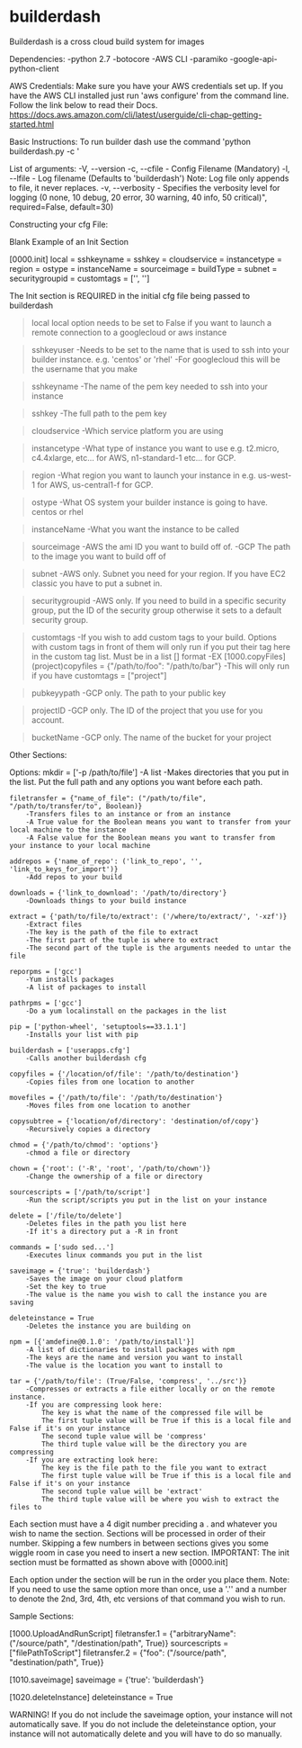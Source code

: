 # builderdash
Builderdash is a cross cloud build system for images

Dependencies:
	-python 2.7
	-botocore
	-AWS CLI
	-paramiko
	-google-api-python-client

AWS Credentials:
	Make sure you have your AWS credentials set up.  If you have the AWS CLI installed just run 'aws configure' from the command line.
	Follow the link below to read their Docs.
	https://docs.aws.amazon.com/cli/latest/userguide/cli-chap-getting-started.html

Basic Instructions:
	To run builder dash use the command 'python builderdash.py -c <cfgFileName>'

List of arguments:
	-V, --version
	-c, --cfile - Config Filename (Mandatory)
	-l, --lfile - Log filename (Defaults to 'builderdash')  Note: Log file only appends to file, it never replaces.
 	-v, --verbosity - Specifies the verbosity level for logging (0 none, 10 debug, 20 error, 30 warning, 40 info, 50 critical)", required=False, default=30)

Constructing your cfg File:

Blank Example of an Init Section

[0000.init]
local =
sshkeyname = 
sshkey = 
cloudservice = 
instancetype = 
region = 
ostype = 
instanceName = 
sourceimage = 
buildType = 
subnet = 
securitygroupid = 
customtags = ['', '']

The Init section is REQUIRED in the initial cfg file being passed to builderdash

>local local option needs to be set to False if you want to launch a remote connection to a googlecloud or aws instance

>sshkeyuser
	-Needs to be set to the name that is used to ssh into your builder instance.  e.g. 'centos' or 'rhel'
	-For googlecloud this will be the username that you make

>sshkeyname
	-The name of the pem key needed to ssh into your instance

>sshkey
	-The full path to the pem key

>cloudservice
	-Which service platform you are using

>instancetype
	-What type of instance you want to use e.g. t2.micro, c4.4xlarge, etc... for AWS, n1-standard-1 etc... for GCP.

>region
	-What region you want to launch your instance in e.g. us-west-1 for AWS, us-central1-f for GCP.

>ostype
	-What OS system your builder instance is going to have.  centos or rhel

>instanceName
	-What you want the instance to be called

>sourceimage
	-AWS the ami ID you want to build off of.
	-GCP The path to the image you want to build off of

>subnet
	-AWS only. Subnet you need for your region.  If you have EC2 classic you have to put a subnet in.

>securitygroupid
	-AWS only. If you need to build in a specific security group, put the ID of the security group otherwise it sets to a default security group.

>customtags
	-If you wish to add custom tags to your build.  Options with custom tags in front of them will only run if you put their tag here in the custom tag list.  Must be in a list [] format
	-EX   [1000.copyFiles]
		  (project)copyfiles = {"/path/to/foo": "/path/to/bar"}
	-This will only run if you have     customtags = ["project"]

>pubkeyypath
	-GCP only.  The path to your public key

>projectID
	-GCP only.  The ID of the project that you use for you account.

>bucketName
	-GCP only.  The name of the bucket for your project


Other Sections:

Options:
	mkdir = ['-p /path/to/file']
		-A list
		-Makes directories that you put in the list.  Put the full path and any options you want before each path.

	filetransfer = {"name_of_file": ("/path/to/file", "/path/to/transfer/to", Boolean)}
		-Transfers files to an instance or from an instance
		-A True value for the Boolean means you want to transfer from your local machine to the instance
		-A False value for the Boolean means you want to transfer from your instance to your local machine

	addrepos = {'name_of_repo': ('link_to_repo', '', 'link_to_keys_for_import')}
		-Add repos to your build

	downloads = {'link_to_download': '/path/to/directory'}
		-Downloads things to your build instance

	extract = {'path/to/file/to/extract': ('/where/to/extract/', '-xzf')}
		-Extract files
		-The key is the path of the file to extract
		-The first part of the tuple is where to extract
		-The second part of the tuple is the arguments needed to untar the file

	reporpms = ['gcc']
		-Yum installs packages
		-A list of packages to install

	pathrpms = ['gcc']
		-Do a yum localinstall on the packages in the list

	pip = ['python-wheel', 'setuptools==33.1.1']
		-Installs your list with pip

	builderdash = ['userapps.cfg']
		-Calls another builderdash cfg

	copyfiles = {'/location/of/file': '/path/to/destination'}
		-Copies files from one location to another

	movefiles = {'/path/to/file': '/path/to/destination'}
		-Moves files from one location to another

	copysubtree = {'location/of/directory': 'destination/of/copy'}
		-Recursively copies a directory

	chmod = {'/path/to/chmod': 'options'}
		-chmod a file or directory

	chown = {'root': ('-R', 'root', '/path/to/chown')}
		-Change the ownership of a file or directory

	sourcescripts = ['/path/to/script']
		-Run the script/scripts you put in the list on your instance

	delete = ['/file/to/delete']
		-Deletes files in the path you list here
		-If it's a directory put a -R in front

	commands = ['sudo sed...']
		-Executes linux commands you put in the list

	saveimage = {'true': 'builderdash'}
		-Saves the image on your cloud platform
		-Set the key to true
		-The value is the name you wish to call the instance you are saving

	deleteinstance = True
		-Deletes the instance you are building on

	npm = [{'amdefine@0.1.0': '/path/to/install'}]
		-A list of dictionaries to install packages with npm
		-The keys are the name and version you want to install
		-The value is the location you want to install to

	tar = {'/path/to/file': (True/False, 'compress', '../src')}
		-Compresses or extracts a file either locally or on the remote instance.
		-If you are compressing look here:
			The key is what the name of the compressed file will be
			The first tuple value will be True if this is a local file and False if it's on your instance
			The second tuple value will be 'compress'
			The third tuple value will be the directory you are compressing
		-If you are extracting look here:
			The key is the file path to the file you want to extract
			The first tuple value will be True if this is a local file and False if it's on your instance
			The second tuple value will be 'extract'
			The third tuple value will be where you wish to extract the files to


Each section must have a 4 digit number preciding a . and whatever you wish to name the section.  Sections will be processed in order of their number.  Skipping a few numbers in between sections gives you some wiggle room in case you need to insert a new section.  IMPORTANT:  The init section must be formatted as shown above with [0000.init]  

Each option under the section will be run in the order you place them.  Note:  If you need to use the same option more than once, use a '.'' and a number to denote the 2nd, 3rd, 4th, etc versions of that command you wish to run.

Sample Sections:

[1000.UploadAndRunScript]
filetransfer.1 = {"arbitraryName": ("/source/path", "/destination/path", True)}
sourcescripts = ["filePathToScript"]
filetransfer.2 = {"foo": ("/source/path", "destination/path", True)}

[1010.saveimage]
saveimage = {'true': 'builderdash'}

[1020.deleteInstance]
deleteinstance = True

WARNING!
If you do not include the saveimage option, your instance will not automatically save.
If you do not include the deleteinstance option, your instance will not automatically delete and you will have to do so manually.
